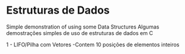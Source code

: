 # Estruturas de Dados
Simple demonstration of using some Data Structures
Algumas demostrações simples de uso de estruturas de dados em C

1 - LIFO/Pilha com Vetores       -Contem 10 posições de elementos inteiros
